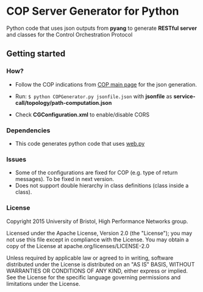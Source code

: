 # COP Server Generator for Python

Python code that uses json outputs from **pyang** to generate **RESTful server** and classes for the Control Orchestration Protocol

## Getting started

### How?

- Follow the COP indications from [COP main page](https://github.com/ict-strauss/COP) for the json generation.

- Run: `$ python COPGenerator.py jsonfile.json` with **jsonfile** as **service-call/topology/path-computation.json**

- Check **CGConfiguration.xml** to enable/disable CORS

### Dependencies
 - This code generates python code that uses [web.py](http://webpy.org/install)

### Issues
- Some of the configurations are fixed for COP (e.g. type of return messages). To be fixed in next version.
- Does not support double hierarchy in class definitions (class inside a class).

### License

Copyright 2015 University of Bristol, High Performance Networks group.

Licensed under the Apache License, Version 2.0 (the "License"); you may not use this file except in compliance with the License. You may obtain a copy of the License at apache.org/licenses/LICENSE-2.0

Unless required by applicable law or agreed to in writing, software distributed under the License is distributed on an "AS IS" BASIS, WITHOUT WARRANTIES OR CONDITIONS OF ANY KIND, either express or implied. See the License for the specific language governing permissions and limitations under the License.

